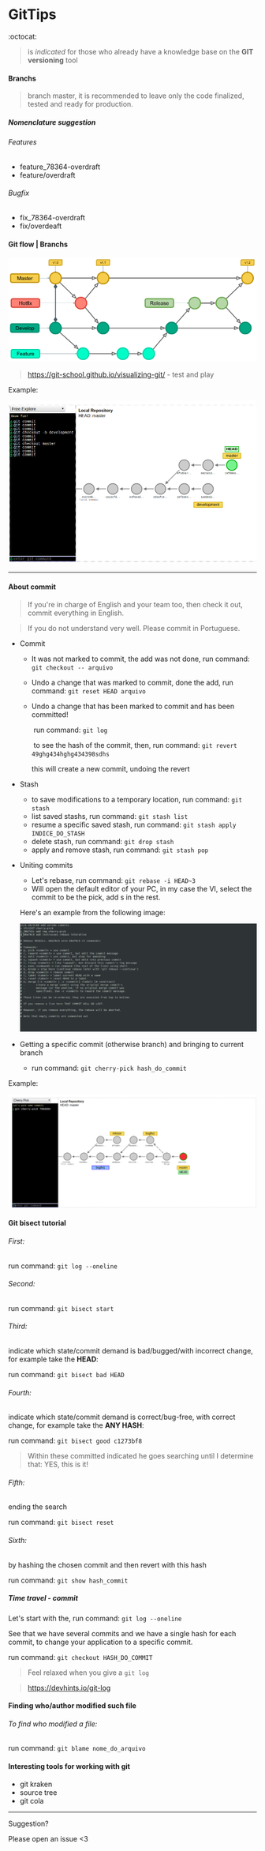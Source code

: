 # GitTips
:octocat:

> is _indicated_ for those who already have a knowledge base on the **GIT versioning** tool

#### Branchs

> branch master, it is recommended to leave only the code finalized, tested and ready for production.

##### Nomenclature suggestion

###### Features

* feature_78364-overdraft
* feature/overdraft

###### Bugfix

* fix_78364-overdraft
* fix/overdeaft



#### Git flow | Branchs

![](img/gitflow.png)

> https://git-school.github.io/visualizing-git/ - test and play

Example:

![](img/visualbranches.png)

___



#### About commit

> If you're in charge of English and your team too, then check it out, commit everything in English.

> If you do not understand very well. Please commit in Portuguese.

- Commit

  * It was not marked to commit, the add was not done, run command: ```git checkout -- arquivo```

  * Undo a change that was marked to commit, done the add, run command: ```git reset HEAD arquivo```

  * Undo a change that has been marked to commit and has been committed!

    ​		run command: ```git log```

    ​		to see the hash of the commit, then, run command: ```git revert 49ghg434hghg434398sdhs```

    this will create a new commit, undoing the revert

- Stash
  * to save modifications to a temporary location, run command: ```git stash```
  * list saved stashs, run command: ```git stash list```
  * resume a specific saved stash, run command: ```git stash apply INDICE_DO_STASH```
  * delete stash, run command: ```git drop stash```
  * apply and remove stash, run command: ```git stash pop```
  
- Uniting commits

  * Let's rebase, run command: ```git rebase -i HEAD~3```
  * Will open the default editor of your PC, in my case the VI, select the commit to be the pick, add s in the rest.

  Here's an example from the following image:

  ![](img/rebasei.png)



* Getting a specific commit (otherwise branch)  and bringing to current branch

  * run command: ```git cherry-pick hash_do_commit```

  

Example:

![](img/cherrypick.png)

#### Git bisect tutorial

###### First:

run command: ```git log --oneline```

###### Second:

run command: ```git bisect start```

###### Third:

indicate which state/commit demand is bad/bugged/with incorrect change, for example take the **HEAD**:

run command: ```git bisect bad HEAD```

###### Fourth:

indicate which state/commit demand is correct/bug-free, with correct change, for example take the **ANY HASH**:

run command: ```git bisect good c1273bf8```

> Within these committed indicated he goes searching until I determine that: YES, this is it!

###### Fifth:

ending the search

run command: ```git bisect reset```

###### Sixth:

by hashing the chosen commit and then revert with this hash

run command: ```git show hash_commit```

##### Time travel - commit

Let's start with the, run command: ```git log --oneline```

See that we have several commits and we have a single hash for each commit, to change your application to a specific commit.

run command: ```git checkout HASH_DO_COMMIT```

> Feel relaxed when you give a ```git log```

> https://devhints.io/git-log

#### Finding who/author modified such file

###### To find who modified a file:

run command: ```git blame nome_do_arquivo```

#### Interesting tools for working with git

* git kraken
* source tree
* git cola

___



Suggestion? 

Please open an issue <3

